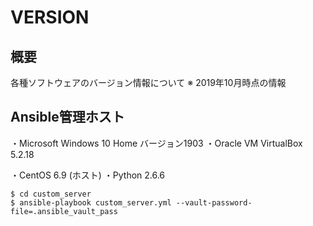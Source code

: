 # VERSION

## 概要
各種ソフトウェアのバージョン情報について
※ 2019年10月時点の情報

## Ansible管理ホスト
・Microsoft Windows 10 Home バージョン1903
・Oracle VM VirtualBox 5.2.18

・CentOS 6.9 (ホスト)
・Python 2.6.6


```
$ cd custom_server
$ ansible-playbook custom_server.yml --vault-password-file=.ansible_vault_pass
```
